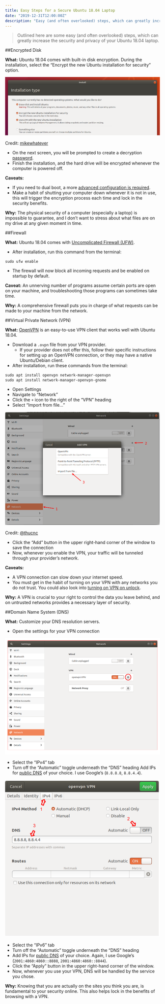 ```yaml
---
title: Easy Steps for a Secure Ubuntu 18.04 Laptop
date: "2019-12-31T12:00:00Z"
description: "Easy (and often overlooked) steps, which can greatly increase the security and privacy of your Ubuntu 18.04 laptop"
---
```


> Outlined here are some easy (and often overlooked) steps, which can greatly increase the security and privacy of your Ubuntu 18.04 laptop.

##Encrypted Disk

**What:** Ubuntu 18.04 comes with built-in disk encryption.
During the installation, select the “Encrypt the new Ubuntu installation for security” option.

![The "Instalation type" screen in the Ubuntu 18.04 install process with the option for hard drive encryption selected.](disk-encryption.png)

Credit: [mikewhatever](https://askubuntu.com/questions/1029285/ubuntu-18-04-disk-encryption/1029303#1029303) 


- On the next screen, you will be prompted to create a decryption [password](https://security.stackexchange.com/q/6095).
- Finish the installation, and the hard drive will be encrypted whenever the computer is powered off.

**Caveats:**

- If you need to dual boot, a more [advanced configuration is required](https://askubuntu.com/questions/1029285/ubuntu-18-04-disk-encryption).
- Make a habit of shutting your computer down whenever it is not in use, this will trigger the encryption process each time and lock in the security benefits.

**Why:** The physical security of a computer (especially a laptop) is impossible to guarantee, and I don’t want to stress about what files are on my drive at any given moment in time.

##Firewall

**What:** Ubuntu 18.04 comes with [Uncomplicated Firewall (UFW)](https://help.ubuntu.com/community/UFW).

- After installation, run this command from the terminal:

```
sudo ufw enable
```

- The firewall will now block all incoming requests and be enabled on startup by default.

**Caveat:** An unnerving number of programs assume certain ports are open on your machine, and troubleshooting those programs can sometimes take time.

**Why:** A comprehensive firewall puts you in charge of what requests can be made to your machine from the network.


##Virtual Private Network (VPN)

**What:** [OpenVPN](https://wiki.debian.org/OpenVPN) is an easy-to-use VPN client that works well with Ubuntu 18.04.

- Download a `.ovpn` file from your VPN provider.
	- If your provider does not offer this, follow their specific instructions for setting up an OpenVPN connection, or they may have a native Ubuntu/Debian client.
- After installation, run these commands from the terminal:

```
sudo apt install openvpn network-manager-openvpn
sudo apt install network-manager-openvpn-gnome
```

- Open Settings
- Navigate to “Network”
- Click the `+` icon to the right of the “VPN” heading
- Select “Import from file...”

![The settings menu with a number one pointing towards the Network tab, a number two pointing towards the + icon of the VPN heading, and a number three pointing towards the import from file option.](vpn-settings-import.png)

Credit: [@thucnc](https://medium.com/@thucnc/openvpn-on-ubuntu-18-04-3295cabf114c)

- Click the “Add” button in the upper right-hand corner of the window to save the connection
- Now, whenever you enable the VPN, your traffic will be tunneled through your provider’s network.

**Caveats:**

- A VPN connection can slow down your internet speed.
- You must get in the habit of turning on your VPN with any networks you do not trust. You could also look into [turning on VPN on unlock](https://askubuntu.com/questions/1033278/automatically-turn-on-vpn-on-computer-unlock-ubuntu-18-04).

**Why:** A VPN is crucial to your right to control the data you leave behind, and on untrusted networks provides a necessary layer of security.

##Domain Name System (DNS)

**What:** Customize your DNS resolution servers.

- Open the settings for your VPN connection

![The settings menu with the network tab selected and the setting button on the configured VPN highlighted.](vpn-settings.png)

- Select the “IPv4” tab
- Turn off the “Automatic” toggle underneath the “DNS” heading
Add IPs for [public DNS](https://www.techradar.com/news/best-dns-server) of your choice. I use Google’s (`8.8.8.8`, `8.8.4.4`).

![The VPN settings menu with a number one pointing towards the IPv4 tab, a number 2 pointing towards the Automatic toggle on the DNS configuration and a number 3 pointing towards the configured DNS IP addresses.](dns-settings-2.png)

- Select the “IPv6” tab
- Turn off the “Automatic” toggle underneath the “DNS” heading
- Add IPs for [public DNS](https://www.techradar.com/news/best-dns-server) of your choice. Again, I use Google’s (`2001:4860:4860::8888`, `2001:4860:4860::8844`).
- Click the “Apply” button in the upper right-hand corner of the window.
- Now, whenever you use your VPN, DNS will be handled by the service you chose.

**Why:** Knowing that you are actually on the sites you think you are, is fundamental to your security online. This also helps lock in the benefits of browsing with a VPN.

